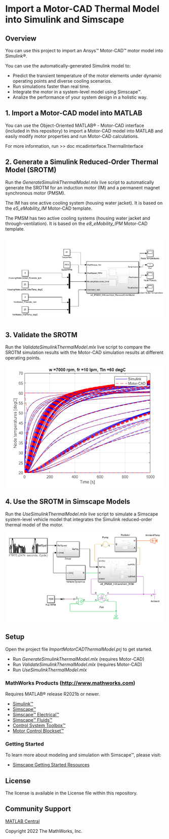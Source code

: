 # **Import a Motor-CAD Thermal Model into Simulink and Simscape**

## Overview
You can use this project to import an Ansys™ Motor-CAD™ motor model into Simulink®. 

You can use the automatically-generated Simulink model to:
 * Predict the transient temperature of the motor elements under dynamic operating points and diverse cooling scenarios. 
 * Run simulations faster than real time.
 * Integrate the motor in a system-level model using Simscape™.
 * Analize the performance of your system design in a holistic way.

## 1. Import a Motor-CAD model into MATLAB ##
You can use the Object-Oriented MATLAB® - Motor-CAD interface (included in this repository) to import a Motor-CAD model into MATLAB and easily modify motor properties and run Motor-CAD calculations.

For more information, run >> doc mcadinterface.ThermalInterface

## 2. Generate a Simulink Reduced-Order Thermal Model (SROTM) ##
Run the *GenerateSimulinkThermalModel.mlx* live script to automatically generate the SROTM for an induction motor (IM) and a permanent magnet synchronous motor (PMSM).

The IM has one active cooling system (housing water jacket). It is based on the *e5_eMobility_IM* Motor-CAD template.

The PMSM has two active cooling systems (housing water jacket and through-ventilation). It is based on the *e8_eMobility_IPM* Motor-CAD template.

![](/images/e8_IPMSM_HWJandVent_ROM_screenshot.PNG)

## 3. Validate the SROTM ##
Run the *ValidateSimulinkThermalModel.mlx* live script to compare the SROTM simulation results with the Motor-CAD simulation results at different operating points.

![](/images/validateSROTM_screenshot.PNG)

## 4. Use the SROTM in Simscape Models ##
Run the *UseSimulinkThermalModel.mlx* live script to simulate a Simscape system-level vehicle model that integrates the Simulink reduced-order thermal model of the motor.

![](/images/SimscapeSystemLevel_screenshot.PNG)

## Setup 
Open the project file *ImportMotorCADThermalModel.prj* to get started.
- Run *GenerateSimulinkThermalModel.mlx* (requires Motor-CAD)
- Run *ValidateSimulinkThermalModel.mlx* (requires Motor-CAD)
- Run *UseSimulinkThermalModel.mlx* 

### MathWorks Products (http://www.mathworks.com)
Requires MATLAB® release R2021b or newer.
- [Simulink™](https://www.mathworks.com/products/simulink.html)
- [Simscape™](https://www.mathworks.com/products/simscape.html)
- [Simscape™ Electrical™](https://www.mathworks.com/products/simscape-electrical.html)
- [Simscape™ Fluids™](https://www.mathworks.com/products/simscape-fluids.html)
- [Control System Toolbox™](https://www.mathworks.com/products/control.html)
- [Motor Control Blockset™](https://www.mathworks.com/products/motor-control.html)

### Getting Started 
To learn more about modeling and simulation with Simscape™, please visit:
* [Simscape Getting Started Resources](https://www.mathworks.com/solutions/physical-modeling/resources.html)

## License
The license is available in the License file within this repository.

## Community Support
[MATLAB Central](https://www.mathworks.com/matlabcentral)

Copyright 2022 The MathWorks, Inc.
